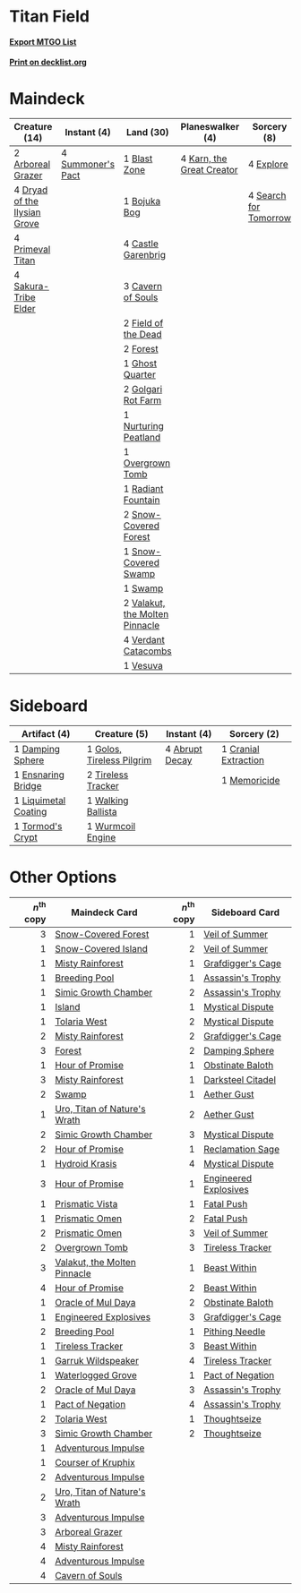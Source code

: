 # Titan Field

#### [Export MTGO List](../collection/Titan%20Field/Titan%20Field.txt)
#### [Print on decklist.org](http://decklist.org/?deckmain=2%09Arboreal%20Grazer%0A1%09Blast%20Zone%0A1%09Bojuka%20Bog%0A4%09Castle%20Garenbrig%0A3%09Cavern%20of%20Souls%0A4%09Dryad%20of%20the%20Ilysian%20Grove%0A4%09Explore%0A2%09Field%20of%20the%20Dead%0A2%09Forest%0A1%09Ghost%20Quarter%0A2%09Golgari%20Rot%20Farm%0A4%09Karn,%20the%20Great%20Creator%0A1%09Nurturing%20Peatland%0A1%09Overgrown%20Tomb%0A4%09Primeval%20Titan%0A1%09Radiant%20Fountain%0A4%09Sakura-Tribe%20Elder%0A4%09Search%20for%20Tomorrow%0A2%09Snow-Covered%20Forest%0A1%09Snow-Covered%20Swamp%0A4%09Summoner's%20Pact%0A1%09Swamp%0A2%09Valakut,%20the%20Molten%20Pinnacle%0A4%09Verdant%20Catacombs%0A1%09Vesuva&deckside=4%09Abrupt%20Decay%0A1%09Cranial%20Extraction%0A1%09Damping%20Sphere%0A1%09Ensnaring%20Bridge%0A1%09Golos,%20Tireless%20Pilgrim%0A1%09Liquimetal%20Coating%0A1%09Memoricide%0A2%09Tireless%20Tracker%0A1%09Tormod's%20Crypt%0A1%09Walking%20Ballista%0A1%09Wurmcoil%20Engine)
# Maindeck

|                                             Creature (14)                                             |                                        Instant (4)                                         |                                                Land (30)                                                |                                          Planeswalker (4)                                          |                                          Sorcery (8)                                           |
|-------------------------------------------------------------------------------------------------------|--------------------------------------------------------------------------------------------|---------------------------------------------------------------------------------------------------------|----------------------------------------------------------------------------------------------------|------------------------------------------------------------------------------------------------|
|2 [Arboreal Grazer](http://gatherer.wizards.com/Pages/Card/Details.aspx?multiverseid=461076)           |4 [Summoner's Pact](http://gatherer.wizards.com/Pages/Card/Details.aspx?multiverseid=442178)|1 [Blast Zone](http://gatherer.wizards.com/Pages/Card/Details.aspx?multiverseid=461171)                  |4 [Karn, the Great Creator](http://gatherer.wizards.com/Pages/Card/Details.aspx?multiverseid=460928)|4 [Explore](http://gatherer.wizards.com/Pages/Card/Details.aspx?multiverseid=451098)            |
|4 [Dryad of the Ilysian Grove](http://gatherer.wizards.com/Pages/Card/Details.aspx?multiverseid=476420)|                                                                                            |1 [Bojuka Bog](http://gatherer.wizards.com/Pages/Card/Details.aspx?multiverseid=376269)                  |                                                                                                    |4 [Search for Tomorrow](http://gatherer.wizards.com/Pages/Card/Details.aspx?multiverseid=205408)|
|4 [Primeval Titan](http://gatherer.wizards.com/Pages/Card/Details.aspx?multiverseid=438749)            |                                                                                            |4 [Castle Garenbrig](http://gatherer.wizards.com/Pages/Card/Details.aspx?multiverseid=473202)            |                                                                                                    |                                                                                                |
|4 [Sakura-Tribe Elder](http://gatherer.wizards.com/Pages/Card/Details.aspx?multiverseid=220582)        |                                                                                            |3 [Cavern of Souls](http://gatherer.wizards.com/Pages/Card/Details.aspx?multiverseid=278058)             |                                                                                                    |                                                                                                |
|                                                                                                       |                                                                                            |2 [Field of the Dead](http://gatherer.wizards.com/Pages/Card/Details.aspx?multiverseid=467001)           |                                                                                                    |                                                                                                |
|                                                                                                       |                                                                                            |2 [Forest](http://gatherer.wizards.com/Pages/Card/Details.aspx?multiverseid=439860)                      |                                                                                                    |                                                                                                |
|                                                                                                       |                                                                                            |1 [Ghost Quarter](http://gatherer.wizards.com/Pages/Card/Details.aspx?multiverseid=389534)               |                                                                                                    |                                                                                                |
|                                                                                                       |                                                                                            |2 [Golgari Rot Farm](http://gatherer.wizards.com/Pages/Card/Details.aspx?multiverseid=376353)            |                                                                                                    |                                                                                                |
|                                                                                                       |                                                                                            |1 [Nurturing Peatland](http://gatherer.wizards.com/Pages/Card/Details.aspx?multiverseid=464192)          |                                                                                                    |                                                                                                |
|                                                                                                       |                                                                                            |1 [Overgrown Tomb](http://gatherer.wizards.com/Pages/Card/Details.aspx?multiverseid=405103)              |                                                                                                    |                                                                                                |
|                                                                                                       |                                                                                            |1 [Radiant Fountain](http://gatherer.wizards.com/Pages/Card/Details.aspx?multiverseid=438810)            |                                                                                                    |                                                                                                |
|                                                                                                       |                                                                                            |2 [Snow-Covered Forest](http://gatherer.wizards.com/Pages/Card/Details.aspx?multiverseid=121192)         |                                                                                                    |                                                                                                |
|                                                                                                       |                                                                                            |1 [Snow-Covered Swamp](http://gatherer.wizards.com/Pages/Card/Details.aspx?multiverseid=121256)          |                                                                                                    |                                                                                                |
|                                                                                                       |                                                                                            |1 [Swamp](http://gatherer.wizards.com/Pages/Card/Details.aspx?multiverseid=439858)                       |                                                                                                    |                                                                                                |
|                                                                                                       |                                                                                            |2 [Valakut, the Molten Pinnacle](http://gatherer.wizards.com/Pages/Card/Details.aspx?multiverseid=190400)|                                                                                                    |                                                                                                |
|                                                                                                       |                                                                                            |4 [Verdant Catacombs](http://gatherer.wizards.com/Pages/Card/Details.aspx?multiverseid=405113)           |                                                                                                    |                                                                                                |
|                                                                                                       |                                                                                            |1 [Vesuva](http://gatherer.wizards.com/Pages/Card/Details.aspx?multiverseid=113543)                      |                                                                                                    |                                                                                                |


# Sideboard

|                                         Artifact (4)                                          |                                            Creature (5)                                            |                                       Instant (4)                                       |                                         Sorcery (2)                                          |
|-----------------------------------------------------------------------------------------------|----------------------------------------------------------------------------------------------------|-----------------------------------------------------------------------------------------|----------------------------------------------------------------------------------------------|
|1 [Damping Sphere](http://gatherer.wizards.com/Pages/Card/Details.aspx?multiverseid=443101)    |1 [Golos, Tireless Pilgrim](http://gatherer.wizards.com/Pages/Card/Details.aspx?multiverseid=466980)|4 [Abrupt Decay](http://gatherer.wizards.com/Pages/Card/Details.aspx?multiverseid=456061)|1 [Cranial Extraction](http://gatherer.wizards.com/Pages/Card/Details.aspx?multiverseid=80281)|
|1 [Ensnaring Bridge](http://gatherer.wizards.com/Pages/Card/Details.aspx?multiverseid=15866)   |2 [Tireless Tracker](http://gatherer.wizards.com/Pages/Card/Details.aspx?multiverseid=409997)       |                                                                                         |1 [Memoricide](http://gatherer.wizards.com/Pages/Card/Details.aspx?multiverseid=215103)       |
|1 [Liquimetal Coating](http://gatherer.wizards.com/Pages/Card/Details.aspx?multiverseid=389578)|1 [Walking Ballista](http://gatherer.wizards.com/Pages/Card/Details.aspx?multiverseid=423848)       |                                                                                         |                                                                                              |
|1 [Tormod's Crypt](http://gatherer.wizards.com/Pages/Card/Details.aspx?multiverseid=389723)    |1 [Wurmcoil Engine](http://gatherer.wizards.com/Pages/Card/Details.aspx?multiverseid=389756)        |                                                                                         |                                                                                              |


# Other Options

|*n*<sup>th</sup> copy|                                             Maindeck Card                                             |*n*<sup>th</sup> copy|                                        Sideboard Card                                         |
|--------------------:|-------------------------------------------------------------------------------------------------------|--------------------:|-----------------------------------------------------------------------------------------------|
|                    3|[Snow-Covered Forest](http://gatherer.wizards.com/Pages/Card/Details.aspx?multiverseid=121192)         |                    1|[Veil of Summer](http://gatherer.wizards.com/Pages/Card/Details.aspx?multiverseid=466952)      |
|                    1|[Snow-Covered Island](http://gatherer.wizards.com/Pages/Card/Details.aspx?multiverseid=121130)         |                    2|[Veil of Summer](http://gatherer.wizards.com/Pages/Card/Details.aspx?multiverseid=466952)      |
|                    1|[Misty Rainforest](http://gatherer.wizards.com/Pages/Card/Details.aspx?multiverseid=405102)            |                    1|[Grafdigger's Cage](http://gatherer.wizards.com/Pages/Card/Details.aspx?multiverseid=278452)   |
|                    1|[Breeding Pool](http://gatherer.wizards.com/Pages/Card/Details.aspx?multiverseid=97088)                |                    1|[Assassin's Trophy](http://gatherer.wizards.com/Pages/Card/Details.aspx?multiverseid=452902)   |
|                    1|[Simic Growth Chamber](http://gatherer.wizards.com/Pages/Card/Details.aspx?multiverseid=405379)        |                    2|[Assassin's Trophy](http://gatherer.wizards.com/Pages/Card/Details.aspx?multiverseid=452902)   |
|                    1|[Island](http://gatherer.wizards.com/Pages/Card/Details.aspx?multiverseid=439857)                      |                    1|[Mystical Dispute](http://gatherer.wizards.com/Pages/Card/Details.aspx?multiverseid=473020)    |
|                    1|[Tolaria West](http://gatherer.wizards.com/Pages/Card/Details.aspx?multiverseid=136047)                |                    2|[Mystical Dispute](http://gatherer.wizards.com/Pages/Card/Details.aspx?multiverseid=473020)    |
|                    2|[Misty Rainforest](http://gatherer.wizards.com/Pages/Card/Details.aspx?multiverseid=405102)            |                    2|[Grafdigger's Cage](http://gatherer.wizards.com/Pages/Card/Details.aspx?multiverseid=278452)   |
|                    3|[Forest](http://gatherer.wizards.com/Pages/Card/Details.aspx?multiverseid=439860)                      |                    2|[Damping Sphere](http://gatherer.wizards.com/Pages/Card/Details.aspx?multiverseid=443101)      |
|                    1|[Hour of Promise](http://gatherer.wizards.com/Pages/Card/Details.aspx?multiverseid=430809)             |                    1|[Obstinate Baloth](http://gatherer.wizards.com/Pages/Card/Details.aspx?multiverseid=438745)    |
|                    3|[Misty Rainforest](http://gatherer.wizards.com/Pages/Card/Details.aspx?multiverseid=405102)            |                    1|[Darksteel Citadel](http://gatherer.wizards.com/Pages/Card/Details.aspx?multiverseid=389479)   |
|                    2|[Swamp](http://gatherer.wizards.com/Pages/Card/Details.aspx?multiverseid=439858)                       |                    1|[Aether Gust](http://gatherer.wizards.com/Pages/Card/Details.aspx?multiverseid=466796)         |
|                    1|[Uro, Titan of Nature's Wrath](http://gatherer.wizards.com/Pages/Card/Details.aspx?multiverseid=476480)|                    2|[Aether Gust](http://gatherer.wizards.com/Pages/Card/Details.aspx?multiverseid=466796)         |
|                    2|[Simic Growth Chamber](http://gatherer.wizards.com/Pages/Card/Details.aspx?multiverseid=405379)        |                    3|[Mystical Dispute](http://gatherer.wizards.com/Pages/Card/Details.aspx?multiverseid=473020)    |
|                    2|[Hour of Promise](http://gatherer.wizards.com/Pages/Card/Details.aspx?multiverseid=430809)             |                    1|[Reclamation Sage](http://gatherer.wizards.com/Pages/Card/Details.aspx?multiverseid=389651)    |
|                    1|[Hydroid Krasis](http://gatherer.wizards.com/Pages/Card/Details.aspx?multiverseid=457327)              |                    4|[Mystical Dispute](http://gatherer.wizards.com/Pages/Card/Details.aspx?multiverseid=473020)    |
|                    3|[Hour of Promise](http://gatherer.wizards.com/Pages/Card/Details.aspx?multiverseid=430809)             |                    1|[Engineered Explosives](http://gatherer.wizards.com/Pages/Card/Details.aspx?multiverseid=50139)|
|                    1|[Prismatic Vista](http://gatherer.wizards.com/Pages/Card/Details.aspx?multiverseid=464193)             |                    1|[Fatal Push](http://gatherer.wizards.com/Pages/Card/Details.aspx?multiverseid=423724)          |
|                    1|[Prismatic Omen](http://gatherer.wizards.com/Pages/Card/Details.aspx?multiverseid=151989)              |                    2|[Fatal Push](http://gatherer.wizards.com/Pages/Card/Details.aspx?multiverseid=423724)          |
|                    2|[Prismatic Omen](http://gatherer.wizards.com/Pages/Card/Details.aspx?multiverseid=151989)              |                    3|[Veil of Summer](http://gatherer.wizards.com/Pages/Card/Details.aspx?multiverseid=466952)      |
|                    2|[Overgrown Tomb](http://gatherer.wizards.com/Pages/Card/Details.aspx?multiverseid=405103)              |                    3|[Tireless Tracker](http://gatherer.wizards.com/Pages/Card/Details.aspx?multiverseid=409997)    |
|                    3|[Valakut, the Molten Pinnacle](http://gatherer.wizards.com/Pages/Card/Details.aspx?multiverseid=190400)|                    1|[Beast Within](http://gatherer.wizards.com/Pages/Card/Details.aspx?multiverseid=446158)        |
|                    4|[Hour of Promise](http://gatherer.wizards.com/Pages/Card/Details.aspx?multiverseid=430809)             |                    2|[Beast Within](http://gatherer.wizards.com/Pages/Card/Details.aspx?multiverseid=446158)        |
|                    1|[Oracle of Mul Daya](http://gatherer.wizards.com/Pages/Card/Details.aspx?multiverseid=185737)          |                    2|[Obstinate Baloth](http://gatherer.wizards.com/Pages/Card/Details.aspx?multiverseid=438745)    |
|                    1|[Engineered Explosives](http://gatherer.wizards.com/Pages/Card/Details.aspx?multiverseid=50139)        |                    3|[Grafdigger's Cage](http://gatherer.wizards.com/Pages/Card/Details.aspx?multiverseid=278452)   |
|                    2|[Breeding Pool](http://gatherer.wizards.com/Pages/Card/Details.aspx?multiverseid=97088)                |                    1|[Pithing Needle](http://gatherer.wizards.com/Pages/Card/Details.aspx?multiverseid=129526)      |
|                    1|[Tireless Tracker](http://gatherer.wizards.com/Pages/Card/Details.aspx?multiverseid=409997)            |                    3|[Beast Within](http://gatherer.wizards.com/Pages/Card/Details.aspx?multiverseid=446158)        |
|                    1|[Garruk Wildspeaker](http://gatherer.wizards.com/Pages/Card/Details.aspx?multiverseid=247323)          |                    4|[Tireless Tracker](http://gatherer.wizards.com/Pages/Card/Details.aspx?multiverseid=409997)    |
|                    1|[Waterlogged Grove](http://gatherer.wizards.com/Pages/Card/Details.aspx?multiverseid=464198)           |                    1|[Pact of Negation](http://gatherer.wizards.com/Pages/Card/Details.aspx?multiverseid=442057)    |
|                    2|[Oracle of Mul Daya](http://gatherer.wizards.com/Pages/Card/Details.aspx?multiverseid=185737)          |                    3|[Assassin's Trophy](http://gatherer.wizards.com/Pages/Card/Details.aspx?multiverseid=452902)   |
|                    1|[Pact of Negation](http://gatherer.wizards.com/Pages/Card/Details.aspx?multiverseid=442057)            |                    4|[Assassin's Trophy](http://gatherer.wizards.com/Pages/Card/Details.aspx?multiverseid=452902)   |
|                    2|[Tolaria West](http://gatherer.wizards.com/Pages/Card/Details.aspx?multiverseid=136047)                |                    1|[Thoughtseize](http://gatherer.wizards.com/Pages/Card/Details.aspx?multiverseid=438676)        |
|                    3|[Simic Growth Chamber](http://gatherer.wizards.com/Pages/Card/Details.aspx?multiverseid=405379)        |                    2|[Thoughtseize](http://gatherer.wizards.com/Pages/Card/Details.aspx?multiverseid=438676)        |
|                    1|[Adventurous Impulse](http://gatherer.wizards.com/Pages/Card/Details.aspx?multiverseid=443041)         |                     |                                                                                               |
|                    1|[Courser of Kruphix](http://gatherer.wizards.com/Pages/Card/Details.aspx?multiverseid=442153)          |                     |                                                                                               |
|                    2|[Adventurous Impulse](http://gatherer.wizards.com/Pages/Card/Details.aspx?multiverseid=443041)         |                     |                                                                                               |
|                    2|[Uro, Titan of Nature's Wrath](http://gatherer.wizards.com/Pages/Card/Details.aspx?multiverseid=476480)|                     |                                                                                               |
|                    3|[Adventurous Impulse](http://gatherer.wizards.com/Pages/Card/Details.aspx?multiverseid=443041)         |                     |                                                                                               |
|                    3|[Arboreal Grazer](http://gatherer.wizards.com/Pages/Card/Details.aspx?multiverseid=461076)             |                     |                                                                                               |
|                    4|[Misty Rainforest](http://gatherer.wizards.com/Pages/Card/Details.aspx?multiverseid=405102)            |                     |                                                                                               |
|                    4|[Adventurous Impulse](http://gatherer.wizards.com/Pages/Card/Details.aspx?multiverseid=443041)         |                     |                                                                                               |
|                    4|[Cavern of Souls](http://gatherer.wizards.com/Pages/Card/Details.aspx?multiverseid=278058)             |                     |                                                                                               |

